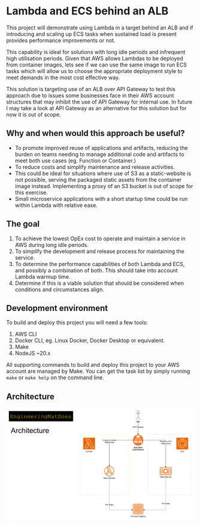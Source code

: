 # Lambda and ECS behind an ALB

This project will demonstrate using Lambda in a target behind an ALB and if introducing and scaling up ECS tasks when sustained load is present provides performance improvements or not.

This capability is ideal for solutions with long idle periods and infrequent high utilisation periods. Given that AWS allows Lambdas to be deployed from container images, lets see if we can use the same image to run ECS tasks which will allow us to choose the appropriate deployment style to meet demands in the most cost effective way.

This solution is targeting use of an ALB over API Gateway to test this approach due to issues some businesses face in their AWS account structures that may inhibit the use of API Gateway for internal use. In future I may take a look at API Gateway as an alternative for this solution but for now it is out of scope.

## Why and when would this approach be useful?

- To promote improved reuse of applications and artifacts, reducing the burden on teams needing to manage additional code and artifacts to meet both use cases (eg. Function or Container.)
- To reduce costs and simplify maintenance and release activities.
- This could be ideal for situations where use of S3 as a static-website is not possible, serving the packaged static assets from the container image instead. Implementing a proxy of an S3 bucket is out of scope for this exercise.
- Small microservice applications with a short startup time could be run within Lambda with relative ease.

## The goal

1. To achieve the lowest OpEx cost to operate and maintain a service in AWS during long idle periods.
1. To simplify the development and release process for maintaining the service.
1. To determine the performance capabilities of both Lambda and ECS, and possibly a combination of both. This should take into account Lambda warmup time.
1. Determine if this is a viable solution that should be considered when conditions and circumstances align.

## Development environment

To build and deploy this project you will need a few tools:

1. AWS CLI
1. Docker CLI, eg. Linux Docker, Docker Desktop or equivalent.
1. Make
1. NodeJS ~20.x

All supporting commands to build and deploy this project to your AWS account are managed by Make. You can get the task list by simply running `make` or `make help` on the command line.

## Architecture

![Architecture Diagram](/assets/images/architecture-diagram.png)
